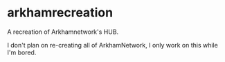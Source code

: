 arkhamrecreation
================

A recreation of Arkhamnetwork's HUB.

I don't plan on re-creating all of ArkhamNetwork, I only work on this while I'm bored.
